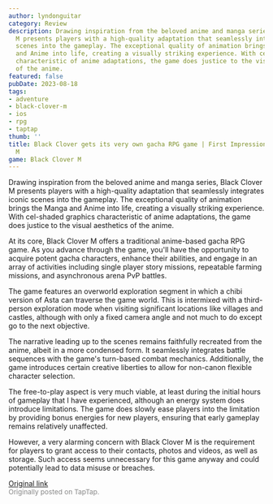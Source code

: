 ```yaml
---
author: lyndonguitar
category: Review
description: Drawing inspiration from the beloved anime and manga series, Black Clover
  M presents players with a high-quality adaptation that seamlessly integrates iconic
  scenes into the gameplay. The exceptional quality of animation brings the Manga
  and Anime into life, creating a visually striking experience. With cel-shaded graphics
  characteristic of anime adaptations, the game does justice to the visual aesthetics
  of the anime.
featured: false
pubDate: 2023-08-18
tags:
- adventure
- black-clover-m
- ios
- rpg
- taptap
thumb: ''
title: Black Clover gets its very own gacha RPG game | First Impressions - Black Clover
  M
game: Black Clover M
---
```

Drawing inspiration from the beloved anime and manga series, Black Clover M presents players with a high-quality adaptation that seamlessly integrates iconic scenes into the gameplay. The exceptional quality of animation brings the Manga and Anime into life, creating a visually striking experience. With cel-shaded graphics characteristic of anime adaptations, the game does justice to the visual aesthetics of the anime.

At its core, Black Clover M offers a traditional anime-based gacha RPG game. As you advance through the game, you'll have the opportunity to acquire potent gacha characters, enhance their abilities, and engage in an array of activities including single player story missions, repeatable farming missions, and asynchronous arena PvP battles.

The game features an overworld exploration segment in which a chibi version of Asta can traverse the game world. This is intermixed with a third-person exploration mode when visiting significant locations like villages and castles, although with only a fixed camera angle and not much to do except go to the next objective.

The narrative leading up to the scenes remains faithfully recreated from the anime, albeit in a more condensed form. It seamlessly integrates battle sequences with the game's turn-based combat mechanics. Additionally, the game introduces certain creative liberties to allow for non-canon flexible character selection.

The free-to-play aspect is very much viable, at least during the initial hours of gameplay that I have experienced, although an energy system does introduce limitations. The game does slowly ease players into the limitation by providing bonus energies for new players, ensuring that early gameplay remains relatively unaffected.

However, a very alarming concern with Black Clover M is the requirement for players to grant access to their contacts, photos and videos, as well as storage. Such access seems unnecessary for this game anyway and could potentially lead to data misuse or breaches.

[Original link](https://www.taptap.io/post/6155333)<br><span style="font-size: 0.95em; color: #888;">Originally posted on TapTap.</span>